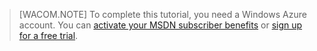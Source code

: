 > [WACOM.NOTE]
> To complete this tutorial, you need a Windows Azure account. You can <a href="http://www.windowsazure.com/en-us/pricing/member-offers/msdn-benefits-details/" target="_blank">activate your MSDN subscriber benefits</a> or <a href="http://www.windowsazure.com/en-us/pricing/free-trial/" target="_blank">sign up for a free trial</a>.

